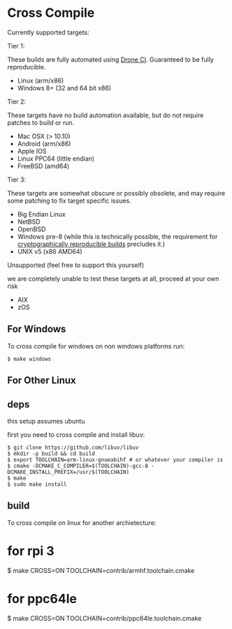 # Cross Compile

Currently supported targets:

Tier 1:

These builds are fully automated using [Drone CI](https://drone.io). Guaranteed to be fully reproducible.
* Linux (arm/x86)
* Windows 8+ (32 and 64 bit x86)


Tier 2:

These targets have no build automation available, but do not require patches to build or run.
* Mac OSX (> 10.10)
* Android (arm/x86)
* Apple IOS
* Linux PPC64 (little endian)
* FreeBSD (amd64)

Tier 3:

These targets are somewhat obscure or possibly obsolete, and may require some patching to fix target specific issues.
* Big Endian Linux
* NetBSD
* OpenBSD
* Windows pre-8 (while this is technically possible, the requirement for [cryptographically reproducible builds](https://reproducible-builds.org/) precludes it.)
* UNIX v5 (x86 AMD64)

Unsupported 
(feel free to support this yourself)

we are completely unable to test these targets at all, proceed at your own risk
* AIX
* zOS

## For Windows

To cross compile for windows on non windows platforms run:

    $ make windows

## For Other Linux

## deps

this setup assumes ubuntu

first you need to cross compile and install libuv:

    $ git clone https://github.com/libuv/libuv
    $ mkdir -p build && cd build
    $ export TOOLCHAIN=arm-linux-gnueabihf # or whatever your compiler is
    $ cmake -DCMAKE_C_COMPILER=$(TOOLCHAIN)-gcc-8 -DCMAKE_INSTALL_PREFIX=/usr/$(TOOLCHAIN)
    $ make
    $ sudo make install

## build

To cross compile on linux for another archietecture:

   # for rpi 3
   $ make CROSS=ON TOOLCHAIN=contrib/armhf.toolchain.cmake

   # for ppc64le
   $ make CROSS=ON TOOLCHAIN=contrib/ppc64le.toolchain.cmake
